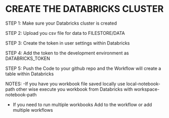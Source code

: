 

# CREATE THE DATABRICKS CLUSTER

STEP 1: Make sure your Databricks cluster is created

STEP 2: Upload you csv file for data to  FILESTORE/DATA

STEP 3: Create the token in user settings within Databricks

STEP 4: Add the token to the development environment as DATABRICKS_TOKEN

STEP 5: Push the Code to your github repo and the Workflow will create a table within Databricks

NOTES: 
-If you have you workbook file saved locally use local-notebook-path other wise execute you workbook from Databricks
with workspace-notebook-path 

- If you need to run multiple workbooks Add to the workflow or add multiple workflows